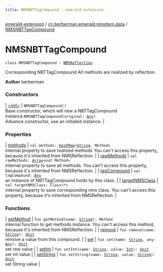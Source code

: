 ```yaml
---
title: NMSNBTTagCompound - emerald-extension
---
```


[emerald-extension](../../index.html) / [cn.berberman.emerald.nmsItem.data](../index.html) / [NMSNBTTagCompound](.)

# NMSNBTTagCompound

`class NMSNBTTagCompound : `[`NMSReflection`](../../cn.berberman.emerald.nms-item/-n-m-s-reflection/index.html)

Corresponding NBTTagCompound
All methods are realized by reflection.

**Author**
berberman

### Constructors

| [&lt;init&gt;](-init-.html) | `NMSNBTTagCompound()`<br>Base constructor, which will new a NBTTagCompound instance.`NMSNBTTagCompound(original: `[`Any`](https://kotlinlang.org/api/latest/jvm/stdlib/kotlin/-any/index.html)`)`<br>Advance constructor, use an initialed instance. |

### Properties

| [methods](methods.html) | `val methods: `[`HashMap`](https://kotlinlang.org/api/latest/jvm/stdlib/kotlin.collections/-hash-map/index.html)`<`[`String`](https://kotlinlang.org/api/latest/jvm/stdlib/kotlin/-string/index.html)`, Method>`<br>internal property to save realized methods You can't access this property, because it's inherited from NMSReflection. |
| [rawMethods](raw-methods.html) | `val rawMethods: `[`Array`](https://kotlinlang.org/api/latest/jvm/stdlib/kotlin/-array/index.html)`<out Method>`<br>internal property to save all methods. You can't access this property, because it's inherited from NMSReflection. |
| [tagCompound](tag-compound.html) | `val tagCompound: `[`Any`](https://kotlinlang.org/api/latest/jvm/stdlib/kotlin/-any/index.html)<br>an instance of NBTTagCompound holds by this class. |
| [targetNMSClass](target-n-m-s-class.html) | `val targetNMSClass: Class<*>`<br>internal property to save corresponding nms class.     You can't access this property, because it's inherited from NMSReflection. |

### Functions

| [getMethod](get-method.html) | `fun getMethod(name: `[`String`](https://kotlinlang.org/api/latest/jvm/stdlib/kotlin/-string/index.html)`): Method`<br>internal function to get methods instance.     You can't access this method, because it's inherited from NMSReflection. |
| [remove](remove.html) | `fun remove(name: `[`String`](https://kotlinlang.org/api/latest/jvm/stdlib/kotlin/-string/index.html)`): `[`Unit`](https://kotlinlang.org/api/latest/jvm/stdlib/kotlin/-unit/index.html)<br>remove a value from this compound. |
| [set](set.html) | `fun set(name: `[`String`](https://kotlinlang.org/api/latest/jvm/stdlib/kotlin/-string/index.html)`, any: `[`Any`](https://kotlinlang.org/api/latest/jvm/stdlib/kotlin/-any/index.html)`): `[`Unit`](https://kotlinlang.org/api/latest/jvm/stdlib/kotlin/-unit/index.html)<br>set raw value |
| [setInt](set-int.html) | `fun setInt(name: `[`String`](https://kotlinlang.org/api/latest/jvm/stdlib/kotlin/-string/index.html)`, value: `[`Int`](https://kotlinlang.org/api/latest/jvm/stdlib/kotlin/-int/index.html)`): `[`Unit`](https://kotlinlang.org/api/latest/jvm/stdlib/kotlin/-unit/index.html)<br>set int value |
| [setString](set-string.html) | `fun setString(name: `[`String`](https://kotlinlang.org/api/latest/jvm/stdlib/kotlin/-string/index.html)`, value: `[`String`](https://kotlinlang.org/api/latest/jvm/stdlib/kotlin/-string/index.html)`): `[`Unit`](https://kotlinlang.org/api/latest/jvm/stdlib/kotlin/-unit/index.html)<br>set String value |

